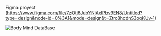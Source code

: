 Figma proyect (https://www.figma.com/file/7zOtj6JubYNjAxIPbv9EN8/Untitled?type=design&node-id=0%3A1&mode=design&t=Ztrc8hcdnS3oqKUv-1)

![Body Mind DataBase](https://github.com/FranCunhaDuarte/DashBoard-Body-Mind/assets/117323044/554e44dd-f280-478b-9fb7-76e97c690989)
